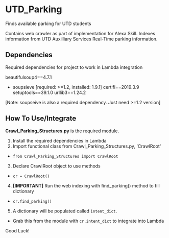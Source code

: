# UTD_Parking
Finds available parking for UTD students

Contains web crawler as part of implementation for Alexa Skill. Indexes information from UTD Auxilliary Services Real-Time parking information.

## Dependencies

Required dependencies for project to work in Lambda integration

beautifulsoup4==4.7.1
  - soupsieve [required: >=1.2, installed: 1.9.1]
certifi==2019.3.9
setuptools==39.1.0
urllib3==1.24.2

[Note: soupseive is also a required dependency. Just need >=1.2 version]

## How To Use/Integrate

**Crawl_Parking_Structures.py** is the required module.
1. Install the required dependencies in Lambda 
2. Import functional class from Crawl_Parking_Structures.py, 'CrawlRoot'
* `from Crawl_Parking_Structures import CrawlRoot`
3. Declare CrawlRoot object to use methods
* `cr = CrawlRoot()`
4. **[IMPORTANT]**  Run the web indexing with find_parking() method to fill dictionary
* `cr.find_parking()`
5. A dictionary will be populated called `intent_dict`. 
* Grab this from the module with `cr.intent_dict` to integrate into Lambda

Good Luck!
